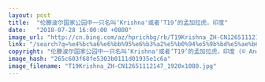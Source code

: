 ```yaml
---
layout: post
title:  "伦滕波尔国家公园中一只名叫‘Krishna'或者‘T19’的孟加拉虎，印度"
date:   "2018-07-28 16:00:00 +0800"
image_url: "http://cn.bing.com/az/hprichbg/rb/T19Krishna_ZH-CN12651112147_1920x1080.jpg"
link: "/search?q=%e4%bc%a6%e6%bb%95%e6%b3%a2%e5%b0%94%e5%9b%bd%e5%ae%b6%e5%85%ac%e5%9b%ad&form=hpcapt&mkt=zh-cn"
copyright: "伦滕波尔国家公园中一只名叫‘Krishna'或者‘T19’的孟加拉虎，印度 (© Andy Rouse/Minden Pictures)"
image_hash: "265c603f68fe5303b0111d01935e1c6a"
image_filename: "T19Krishna_ZH-CN12651112147_1920x1080.jpg"
---
```

